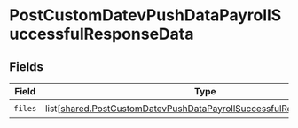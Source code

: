 # PostCustomDatevPushDataPayrollSuccessfulResponseData


## Fields

| Field                                                                                                                                                          | Type                                                                                                                                                           | Required                                                                                                                                                       | Description                                                                                                                                                    |
| -------------------------------------------------------------------------------------------------------------------------------------------------------------- | -------------------------------------------------------------------------------------------------------------------------------------------------------------- | -------------------------------------------------------------------------------------------------------------------------------------------------------------- | -------------------------------------------------------------------------------------------------------------------------------------------------------------- |
| `files`                                                                                                                                                        | list[[shared.PostCustomDatevPushDataPayrollSuccessfulResponseDataFiles](undefined/models/shared/postcustomdatevpushdatapayrollsuccessfulresponsedatafiles.md)] | :heavy_check_mark:                                                                                                                                             | N/A                                                                                                                                                            |